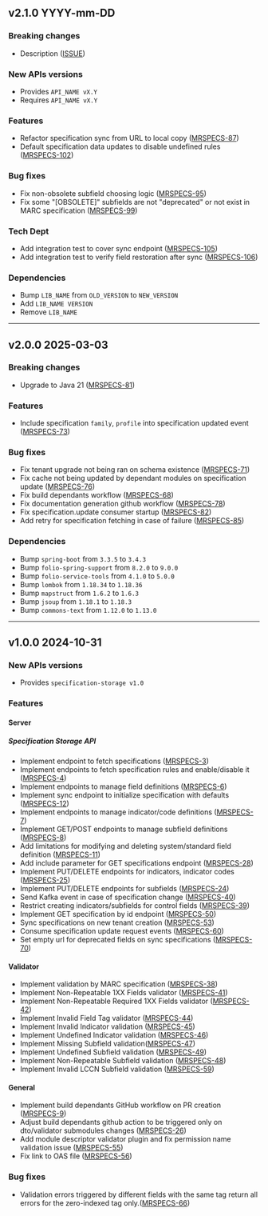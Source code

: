 ## v2.1.0 YYYY-mm-DD
### Breaking changes
* Description ([ISSUE](https://folio-org.atlassian.net/browse/ISSUE))

### New APIs versions
* Provides `API_NAME vX.Y`
* Requires `API_NAME vX.Y`

### Features
* Refactor specification sync from URL to local copy ([MRSPECS-87](https://folio-org.atlassian.net/browse/MRSPECS-87))
* Default specification data updates to disable undefined rules ([MRSPECS-102](https://folio-org.atlassian.net/browse/MRSPECS-102))

### Bug fixes
* Fix non-obsolete subfield choosing logic ([MRSPECS-95](https://folio-org.atlassian.net/browse/MRSPECS-95))
* Fix some "[OBSOLETE]" subfields are not "deprecated" or not exist in MARC specification ([MRSPECS-99](https://folio-org.atlassian.net/browse/MRSPECS-99))

### Tech Dept
* Add integration test to cover sync endpoint ([MRSPECS-105](https://folio-org.atlassian.net/browse/MRSPECS-105))
* Add integration test to verify field restoration after sync ([MRSPECS-106](https://folio-org.atlassian.net/browse/MRSPECS-106))

### Dependencies
* Bump `LIB_NAME` from `OLD_VERSION` to `NEW_VERSION`
* Add `LIB_NAME VERSION`
* Remove `LIB_NAME`

---

## v2.0.0 2025-03-03
### Breaking changes
* Upgrade to Java 21 ([MRSPECS-81](https://folio-org.atlassian.net/browse/MRSPECS-81))

### Features
* Include specification `family`, `profile` into specification updated event ([MRSPECS-73](https://folio-org.atlassian.net/browse/MRSPECS-73))

### Bug fixes
* Fix tenant upgrade not being ran on schema existence ([MRSPECS-71](https://folio-org.atlassian.net/browse/MRSPECS-71))
* Fix cache not being updated by dependant modules on specification update ([MRSPECS-76](https://folio-org.atlassian.net/browse/MRSPECS-76))
* Fix build dependants workflow ([MRSPECS-68](https://folio-org.atlassian.net/browse/MRSPECS-68))
* Fix documentation generation github workflow  ([MRSPECS-78](https://folio-org.atlassian.net/browse/MRSPECS-78))
* Fix specification.update consumer startup  ([MRSPECS-82](https://folio-org.atlassian.net/browse/MRSPECS-82))
* Add retry for specification fetching in case of failure ([MRSPECS-85](https://folio-org.atlassian.net/browse/MRSPECS-85))

### Dependencies
* Bump `spring-boot` from `3.3.5` to `3.4.3`
* Bump `folio-spring-support` from `8.2.0` to `9.0.0`
* Bump `folio-service-tools` from `4.1.0` to `5.0.0`
* Bump `lombok` from `1.18.34` to `1.18.36`
* Bump `mapstruct` from `1.6.2` to `1.6.3`
* Bump `jsoup` from `1.18.1` to `1.18.3`
* Bump `commons-text` from `1.12.0` to `1.13.0`

---

## v1.0.0 2024-10-31
### New APIs versions
* Provides `specification-storage v1.0`

### Features
#### Server
##### Specification Storage API
* Implement endpoint to fetch specifications ([MRSPECS-3](https://folio-org.atlassian.net//browse/MRSPECS-3))
* Implement endpoints to fetch specification rules and enable/disable it ([MRSPECS-4](https://folio-org.atlassian.net//browse/MRSPECS-4))
* Implement endpoints to manage field definitions ([MRSPECS-6](https://folio-org.atlassian.net//browse/MRSPECS-6))
* Implement sync endpoint to initialize specification with defaults ([MRSPECS-12](https://folio-org.atlassian.net//browse/MRSPECS-12))
* Implement endpoints to manage indicator/code definitions ([MRSPECS-7](https://folio-org.atlassian.net//browse/MRSPECS-7))
* Implement GET/POST endpoints to manage subfield definitions ([MRSPECS-8](https://folio-org.atlassian.net//browse/MRSPECS-8))
* Add limitations for modifying and deleting system/standard field definition ([MRSPECS-11](https://folio-org.atlassian.net//browse/MRSPECS-11))
* Add include parameter for GET specifications endpoint ([MRSPECS-28](https://folio-org.atlassian.net//browse/MRSPECS-28))
* Implement PUT/DELETE endpoints for indicators, indicator codes ([MRSPECS-25](https://folio-org.atlassian.net//browse/MRSPECS-25))
* Implement PUT/DELETE endpoints for subfields ([MRSPECS-24](https://folio-org.atlassian.net//browse/MRSPECS-24))
* Send Kafka event in case of specification change ([MRSPECS-40](https://folio-org.atlassian.net//browse/MRSPECS-40))
* Restrict creating indicators/subfields for control fields ([MRSPECS-39](https://folio-org.atlassian.net//browse/MRSPECS-39))
* Implement GET specification by id endpoint ([MRSPECS-50](https://folio-org.atlassian.net//browse/MRSPECS-50))
* Sync specifications on new tenant creation ([MRSPECS-53](https://folio-org.atlassian.net//browse/MRSPECS-53))
* Consume specification update request events ([MRSPECS-60](https://folio-org.atlassian.net//browse/MRSPECS-60))
* Set empty url for deprecated fields on sync specifications ([MRSPECS-70](https://folio-org.atlassian.net//browse/MRSPECS-70))

#### Validator
* Implement validation by MARC specification ([MRSPECS-38](https://folio-org.atlassian.net//browse/MRSPECS-38))
* Implement Non-Repeatable 1XX Fields validator ([MRSPECS-41](https://folio-org.atlassian.net/browse/MRSPECS-41))
* Implement Non-Repeatable Required 1XX Fields validator ([MRSPECS-42](https://folio-org.atlassian.net/browse/MRSPECS-42))
* Implement Invalid Field Tag validator ([MRSPECS-44](https://folio-org.atlassian.net/browse/MRSPECS-44))
* Implement Invalid Indicator validation ([MRSPECS-45](https://folio-org.atlassian.net/browse/MRSPECS-45))
* Implement Undefined Indicator validation ([MRSPECS-46](https://folio-org.atlassian.net/browse/MRSPECS-46))
* Implement Missing Subfield validation([MRSPECS-47](https://folio-org.atlassian.net/browse/MRSPECS-47))
* Implement Undefined Subfield validation ([MRSPECS-49](https://folio-org.atlassian.net/browse/MRSPECS-49))
* Implement Non-Repeatable Subfield validation ([MRSPECS-48](https://folio-org.atlassian.net/browse/MRSPECS-48))
* Implement Invalid LCCN Subfield validation ([MRSPECS-59](https://folio-org.atlassian.net/browse/MRSPECS-59))

#### General
* Implement build dependants GitHub workflow on PR creation ([MRSPECS-9](https://folio-org.atlassian.net//browse/MRSPECS-9))
* Adjust build dependants github action to be triggered only on dto/validator submodules changes ([MRSPECS-26](https://folio-org.atlassian.net//browse/MRSPECS-26))
* Add module descriptor validator plugin and fix permission name validation issue ([MRSPECS-55](https://folio-org.atlassian.net//browse/MRSPECS-55))
* Fix link to OAS file ([MRSPECS-56](https://folio-org.atlassian.net//browse/MRSPECS-56))

### Bug fixes
* Validation errors triggered by different fields with the same tag return all errors for the zero-indexed tag only.([MRSPECS-66](https://folio-org.atlassian.net/browse/MRSPECS-66))
